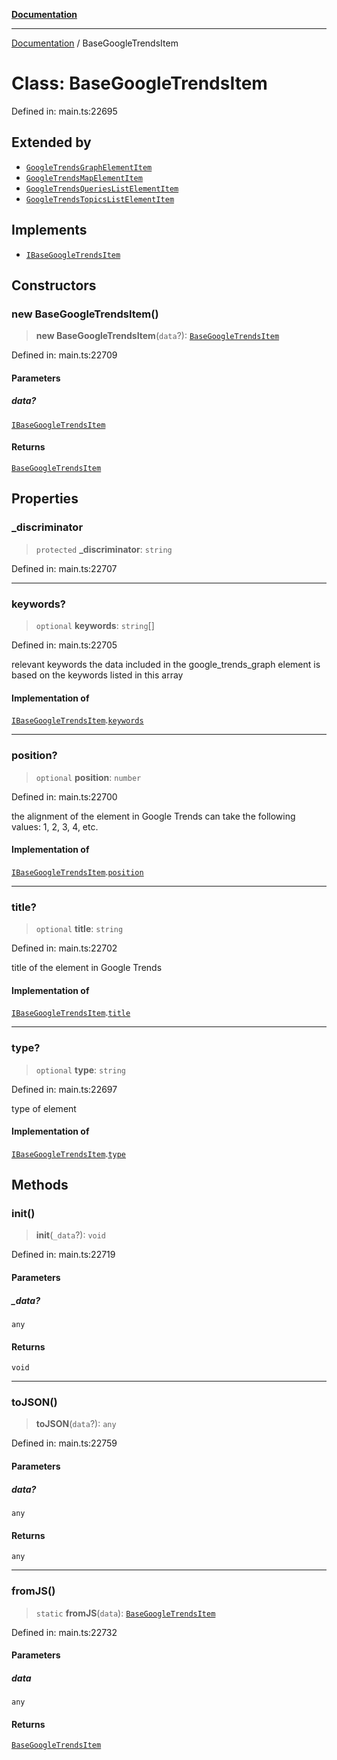 [**Documentation**](../README.md)

***

[Documentation](../README.md) / BaseGoogleTrendsItem

# Class: BaseGoogleTrendsItem

Defined in: main.ts:22695

## Extended by

- [`GoogleTrendsGraphElementItem`](GoogleTrendsGraphElementItem.md)
- [`GoogleTrendsMapElementItem`](GoogleTrendsMapElementItem.md)
- [`GoogleTrendsQueriesListElementItem`](GoogleTrendsQueriesListElementItem.md)
- [`GoogleTrendsTopicsListElementItem`](GoogleTrendsTopicsListElementItem.md)

## Implements

- [`IBaseGoogleTrendsItem`](../interfaces/IBaseGoogleTrendsItem.md)

## Constructors

### new BaseGoogleTrendsItem()

> **new BaseGoogleTrendsItem**(`data`?): [`BaseGoogleTrendsItem`](BaseGoogleTrendsItem.md)

Defined in: main.ts:22709

#### Parameters

##### data?

[`IBaseGoogleTrendsItem`](../interfaces/IBaseGoogleTrendsItem.md)

#### Returns

[`BaseGoogleTrendsItem`](BaseGoogleTrendsItem.md)

## Properties

### \_discriminator

> `protected` **\_discriminator**: `string`

Defined in: main.ts:22707

***

### keywords?

> `optional` **keywords**: `string`[]

Defined in: main.ts:22705

relevant keywords
the data included in the google_trends_graph element is based on the keywords listed in this array

#### Implementation of

[`IBaseGoogleTrendsItem`](../interfaces/IBaseGoogleTrendsItem.md).[`keywords`](../interfaces/IBaseGoogleTrendsItem.md#keywords)

***

### position?

> `optional` **position**: `number`

Defined in: main.ts:22700

the alignment of the element in Google Trends
can take the following values: 1, 2, 3, 4, etc.

#### Implementation of

[`IBaseGoogleTrendsItem`](../interfaces/IBaseGoogleTrendsItem.md).[`position`](../interfaces/IBaseGoogleTrendsItem.md#position)

***

### title?

> `optional` **title**: `string`

Defined in: main.ts:22702

title of the element in Google Trends

#### Implementation of

[`IBaseGoogleTrendsItem`](../interfaces/IBaseGoogleTrendsItem.md).[`title`](../interfaces/IBaseGoogleTrendsItem.md#title)

***

### type?

> `optional` **type**: `string`

Defined in: main.ts:22697

type of element

#### Implementation of

[`IBaseGoogleTrendsItem`](../interfaces/IBaseGoogleTrendsItem.md).[`type`](../interfaces/IBaseGoogleTrendsItem.md#type)

## Methods

### init()

> **init**(`_data`?): `void`

Defined in: main.ts:22719

#### Parameters

##### \_data?

`any`

#### Returns

`void`

***

### toJSON()

> **toJSON**(`data`?): `any`

Defined in: main.ts:22759

#### Parameters

##### data?

`any`

#### Returns

`any`

***

### fromJS()

> `static` **fromJS**(`data`): [`BaseGoogleTrendsItem`](BaseGoogleTrendsItem.md)

Defined in: main.ts:22732

#### Parameters

##### data

`any`

#### Returns

[`BaseGoogleTrendsItem`](BaseGoogleTrendsItem.md)
